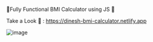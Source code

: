🥩Fully Functional BMI Calculator using JS 🍔

Take a Look 👀 : https://dinesh-bmi-calculator.netlify.app

![image](https://user-images.githubusercontent.com/101576150/220184146-945d9137-fa4d-444c-a340-ec938d32b7e2.png)

